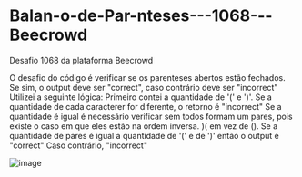 # Balan-o-de-Par-nteses---1068---Beecrowd
Desafio 1068 da plataforma Beecrowd

O desafio do código é verificar se os parenteses abertos estão fechados. Se sim, o output deve ser "correct", caso contrário deve ser "incorrect"
Utilizei a seguinte lógica:
  Primeiro contei a quantidade de '(' e ')'.
  Se a quantidade de cada caracterer for diferente, o retorno é "incorrect"
  Se a quantidade é igual é necessário verificar sem todos formam um pares, pois existe o caso em que eles estão na ordem inversa. )( em vez de ().
  Se a quantidade de pares é igual a quantidade de '(' e de ')' então o output é "correct"
  Caso contrário, "incorrect"
  
  ![image](https://user-images.githubusercontent.com/91208015/181345296-f3135412-b5ce-49f9-aa4b-6b750f98c3ff.png)
